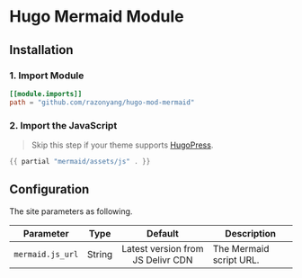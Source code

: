 # Hugo Mermaid Module

## Installation

### 1. Import Module

```toml
[[module.imports]]
path = "github.com/razonyang/hugo-mod-mermaid"
```

### 2. Import the JavaScript

> Skip this step if your theme supports [HugoPress](https://github.com/razonyang/hugopress).

```go
{{ partial "mermaid/assets/js" . }}
```

## Configuration

The site parameters as following.

| Parameter        |  Type  |              Default              | Description             |
| ---------------- | :----: | :-------------------------------: | ----------------------- |
| `mermaid.js_url` | String | Latest version from JS Delivr CDN | The Mermaid script URL. |

